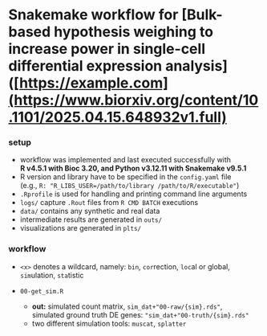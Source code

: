 # Snakemake workflow for [**Bulk-based hypothesis weighing to increase power in single-cell differential expression analysis**]([https://example.com](https://www.biorxiv.org/content/10.1101/2025.04.15.648932v1.full)


### setup

- workflow was implemented and last executed successfully with<br>
  **R v4.5.1 with Bioc 3.20, and Python v3.12.11 with Snakemake v9.5.1**
- R version and library have to be specified in the `config.yaml` file  
  (e.g., `R: "R_LIBS_USER=/path/to/library /path/to/R/executable"`)
- `.Rprofile` is used for handling and printing command line arguments
- `logs/` capture `.Rout` files from `R CMD BATCH` executions
- `data/` contains any synthetic and real data
- intermediate results are generated in `outs/` 
- visualizations are generated in `plts/`

### workflow

- `<x>` denotes a wildcard, namely: `bin`, `cor`rection, `loc`al or global,  
  `sim`ulation, `sta`tistic

- `00-get_sim.R`
  - **out:** simulated count matrix, `sim_dat+"00-raw/{sim}.rds"`,<br>
   simulated ground truth DE genes: `"sim_dat+"00-truth/{sim}.rds"`
  - two different simulation tools: `muscat`, `splatter`
